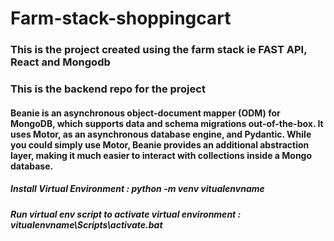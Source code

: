 # Farm-stack-shoppingcart

### This is the project created using the farm stack ie FAST API, React and Mongodb
### This is the backend repo for the project

#### Beanie is an asynchronous object-document mapper (ODM) for MongoDB, which supports data and schema migrations out-of-the-box. It uses Motor, as an asynchronous database engine, and Pydantic. While you could simply use Motor, Beanie provides an additional abstraction layer, making it much easier to interact with collections inside a Mongo database.

##### Install Virtual Environment : python -m venv vitualenvname
##### Run virtual env script to activate virtual environment : vitualenvname\Scripts\activate.bat
